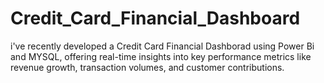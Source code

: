 # Credit_Card_Financial_Dashboard
i've recently developed a Credit Card Financial Dashborad using Power Bi and MYSQL, offering real-time insights into key performance metrics like revenue growth, transaction volumes, and customer contributions.
